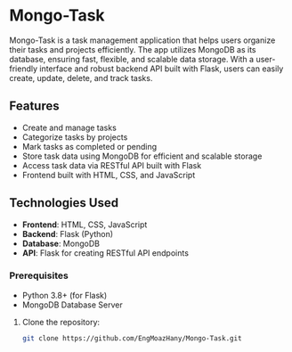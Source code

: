 # Mongo-Task

Mongo-Task is a task management application that helps users organize their tasks and projects efficiently. The app utilizes MongoDB as its database, ensuring fast, flexible, and scalable data storage. With a user-friendly interface and robust backend API built with Flask, users can easily create, update, delete, and track tasks.

## Features
- Create and manage tasks
- Categorize tasks by projects
- Mark tasks as completed or pending
- Store task data using MongoDB for efficient and scalable storage
- Access task data via RESTful API built with Flask
- Frontend built with HTML, CSS, and JavaScript

## Technologies Used
- **Frontend**: HTML, CSS, JavaScript
- **Backend**: Flask (Python)
- **Database**: MongoDB
- **API**: Flask for creating RESTful API endpoints

### Prerequisites
- Python 3.8+ (for Flask)
- MongoDB Database Server

1. Clone the repository:
   ```bash
   git clone https://github.com/EngMoazHany/Mongo-Task.git
